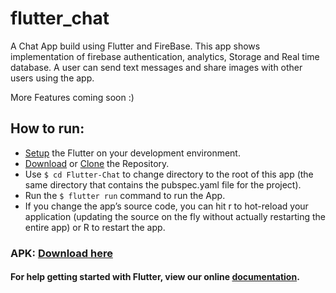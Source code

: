 # flutter_chat

A Chat App build using Flutter and FireBase. This app shows implementation of firebase authentication, analytics, Storage and Real time database. A user can send text messages and share images with other users using the app. 

More Features coming soon :)

## How to run:
* [Setup](https://flutter.io/setup/) the Flutter on your development environment.
* [Download](https://github.com/sagarchoudhary96/Flutter-Chat/archive/master.zip) or [Clone](https://github.com/sagarchoudhary96/Flutter-Chat) the Repository.
* Use `$ cd Flutter-Chat` to change directory to the root of this app (the same directory that contains the pubspec.yaml file for the project).
* Run the `$ flutter run` command to run the App.
* If you change the app’s source code, you can hit r to hot-reload your application (updating the source on the fly without actually restarting the entire app) or R to restart the app.

### APK: [Download here](http://bit.do/flutter-chat)

#### For help getting started with Flutter, view our online [documentation](http://flutter.io/).
